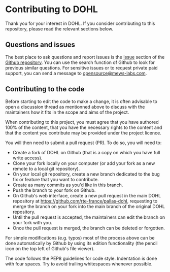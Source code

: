 
# Contributing to DOHL

Thank you for your interest in DOHL.
If you consider contributing to this repository, please read the relevant sections below.

## Questions and issues

The best place to ask questions and report issues is the [Issue](https://github.com/rte-france/pallas-dohl/issues/) section of the [Github repository](https://github.com/rte-france/pallas-dohl).
You can use the search function of Github to look for previous similar questions.
For sensitive issues or to request private paid support, you can send a message to <opensource@mews-labs.com>.

## Contributing to the code

Before starting to edit the code to make a change, it is often advisable to open a discussion thread as mentionned above to discuss with the maintainers how it fits in the scope and aims of the project.

When contributing to this project, you must agree that you have authored 100% of the content, that you have the necessary rights to the content and that the content you contribute may be provided under the project licence.

You will then need to submit a pull request (PR). To do so, you will need to:
- Create a fork of DOHL on Github (that is a copy on which you have full write access).
- Clone your fork locally on your computer (or add your fork as a new remote to a local git repository).
- On your local git repository, create a new branch dedicated to the bug fix or feature that you want to contribute.
- Create as many commits as you'd like in this branch.
- Push the branch to your fork on Github.
- On Github's web interface, create a new pull request in the main DOHL repository at https://github.com/rte-france/pallas-dohl, requesting to merge the branch on your fork into the main branch of the original DOHL repository.
- Until the pull request is accepted, the maintainers can edit the branch on your fork with you.
- Once the pull request is merged, the branch can be deleted or forgotten.

For simple modifications (e.g. typos) most of the process above can be done automatically by Github by using its edition functionality (the pencil icon on the top left of Github's file viewer).

The code follows the PEP8 guidelines for code style. Indentation is done with four spaces. Try to avoid trailing whitespaces whenever possible.


